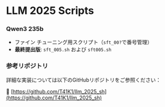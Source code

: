# LLM 2025 Scripts

### Qwen3 235b
- ファイン チューニング用スクリプト（`sft_00?`で番号管理）
- **最終提出版**: `sft_005.sh` および `sft005.sh`

### 参考リポジトリ

詳細な実装については以下のGitHubリポジトリをご参照ください：

🔗 [https://github.com/T41K1/llm_2025_sh](https://github.com/T41K1/llm_2025_sh)